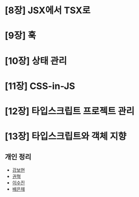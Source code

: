 # [8장] JSX에서 TSX로

# [9장] 훅

# [10장] 상태 관리

# [11장] CSS-in-JS

# [12장] 타입스크립트 프로젝트 관리

# [13장] 타입스크립트와 객체 지향

## 개인 정리

- [강보현]()
- [권혁]()
- [이수진]()
- [배은채]()
